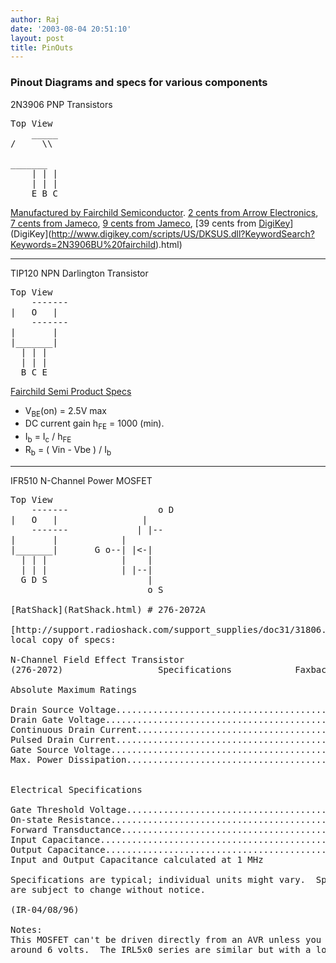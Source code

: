 ```yaml
---
author: Raj
date: '2003-08-04 20:51:10'
layout: post
title: PinOuts
---
```


### Pinout Diagrams and specs for various components

2N3906 PNP Transistors
<pre>
Top View
    _____
/     \\

_______
    | | |
    | | |
    E B C
</pre>

[Manufactured by Fairchild Semiconductor](http://fairchildsemiconductor.com/pf/2N/2N3906.html). [2 cents from Arrow Electronics](http://www.arrow.com:80/aws/pg_webc/0,4513,,00.html?application=SEARCH&event=1000&search_token=2N3906BU&search_criteria=BEGINSWITH&match_in_stock_only=NO&rows_to_display=10&full_domain_name=www.arrow.com&super_neda=3969&start_index=0&search_type=click_through), [7 cents from Jameco](http://www.jameco.com/cgi-bin/ncommerce3/ProductDisplay?prmenbr=91&prrfnbr=1417&cgrfnbr=501&ctgys=), [9 cents from Jameco](http://www.jameco.com/cgi-bin/ncommerce3/ProductDisplay?prmenbr=91&prrfnbr=95732&cgrfnbr=501&ctgys=), [39 cents from [DigiKey](http://www.digikey.com/scripts/US/DKSUS.dll?KeywordSearch?Keywords=2N3906BU%20fairchild)](DigiKey](http://www.digikey.com/scripts/US/DKSUS.dll?KeywordSearch?Keywords=2N3906BU%20fairchild).html)

----

TIP120 NPN Darlington Transistor
<pre>
Top View
    -------
|   O   |
    -------
|       |
|_______|
  | | |
  | | |
  B C E
</pre>

[Fairchild Semi Product Specs](http://parametric.fairchildsemi.com/datasheet.asp?PN=TIP120)

* V<sub>BE</sub>(on) = 2.5V max
* DC current gain h<sub>FE</sub> = 1000 (min).
* I<sub>b</sub> = I<sub>c</sub> / h<sub>FE</sub>
* R<sub>b</sub> = ( Vin - Vbe ) / I<sub>b</sub>


----

IFR510 N-Channel Power MOSFET
<pre>
Top View
    -------                 o D
|   O   |                |
    -------             | |--
|       |            |
|_______|       G o--| |<-|
  | | |              |    |
  | | |              | |--|
  G D S                   |
                          o S

[RatShack](RatShack.html) # 276-2072A

[http://support.radioshack.com/support_supplies/doc31/31806.htm](http://support.radioshack.com/support_supplies/doc31/31806.htm)
local copy of specs:

N-Channel Field Effect Transistor
(276-2072)                  Specifications            Faxback Doc. # 31806

Absolute Maximum Ratings

Drain Source Voltage.................................................100 V
Drain Gate Voltage...................................................100 V
Continuous Drain Current...............................................4 A
Pulsed Drain Current..................................................16 A
Gate Source Voltage...................................................20 V
Max. Power Dissipation................................................20 W


Electrical Specifications

Gate Threshold Voltage............................................2 to 4 V
On-state Resistance.........................................0.6 Ohm (Max.)
Forward Transductance................................................1 mho
Input Capacitance............................................150 pF (Max.)
Output Capacitance...........................................100 pF (Max.)
Input and Output Capacitance calculated at 1 MHz

Specifications are typical; individual units might vary.  Specifications
are subject to change without notice.

(IR-04/08/96)

Notes:
This MOSFET can't be driven directly from an AVR unless you crank VCC up to
around 6 volts.  The IRL5x0 series are similar but with a logic level gate.

</pre>
